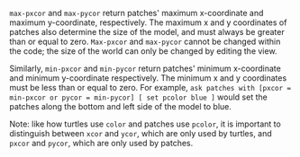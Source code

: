 `max-pxcor` and `max-pycor` return patches' maximum x-coordinate and maximum y-coordinate, respectively. The maximum x and y coordinates of patches also determine the size of the model, and must always be greater than or equal to zero. `Max-pxcor` and `max-pycor` cannot be changed within the code; the size of the world can only be changed by editing the view. 

Similarly, `min-pxcor` and `min-pycor` return patches' minimum x-coordinate and minimum y-coordinate respectively. The minimum x and y coordinates must be less than or equal to zero. For example, `ask patches with [pxcor = min-pxcor or pycor = min-pycor] [ set pcolor blue ]` would set the patches along the bottom and left side of the model to blue. 

Note: like how turtles use `color` and patches use `pcolor`, it is important to distinguish between `xcor` and `ycor`, which are only used by turtles, and `pxcor` and `pycor`, which are only used by patches. 